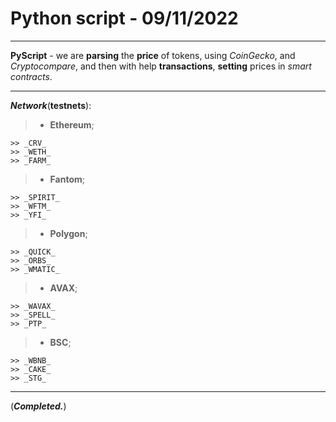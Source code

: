 # Python script - 09/11/2022
---
**PyScript** - we are **parsing** the **price** of tokens, using _CoinGecko_, and _Cryptocompare_, and then with help **transactions**, **setting** prices in _smart contracts_.

---
___Network___(**testnets**):
> + **Ethereum**;
```shell
>> _CRV_
>> _WETH_
>> _FARM_
```
> + **Fantom**;
```shell
>> _SPIRIT_
>> _WFTM_
>> _YFI_
```
> + **Polygon**;
```shell
>> _QUICK_
>> _ORBS_
>> _WMATIC_
```
> + **AVAX**;
```shell
>> _WAVAX_
>> _SPELL_
>> _PTP_
```
> + **BSC**;
```shell
>> _WBNB_
>> _CAKE_
>> _STG_
```
---
(___Completed.___)

